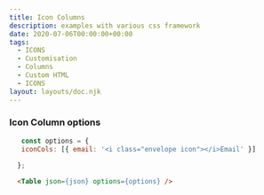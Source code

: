 ```yaml
---
title: Icon Columns
description: examples with various css framework
date: 2020-07-06T00:00:00+00:00
tags:
  - ICONS 
  - Customisation
  - Columns 
  - Custom HTML
  - ICONS
layout: layouts/doc.njk
---
```


### Icon Column options
 ```js
    const options = {
    iconCols: [{ email: '<i class="envelope icon"></i>Email' }]
   
   };
```
```html
  <Table json={json} options={options} />
```
